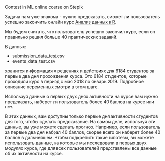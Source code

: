 Contest in ML online course on Stepik

Задача нам уже знакома - нужно предсказать, сможет ли пользователь успешно закончить онлайн курс [Анализ данных в R](https://stepik.org/course/4852/syllabus).

Мы будем считать, что пользователь успешно закончил курс, если он правильно решил больше 40 практических заданий.

В данных:
* submission_data_test.csv
* events_data_test.csv

хранится информация о решениях и действиях для 6184 студентов за первые два дня прохождения курса. Это 6184 студентов, которые проходили курс в период с мая 2018 по январь 2019. Подробное описание переменных смотри в этом шаге.

Используя данные о первых двух днях активности на курсе вам нужно предсказать, наберет ли пользователь более 40 баллов на курсе или нет.

В этих данных, вам доступны только первые дня активности студентов для того, чтобы сделать предсказание. На самом деле, используя эти данные, вы уже можете сделать прогноз. Например, если пользователь за первые два дня набрал 40 баллов, скорее всего он наберет более 40 баллов в дальнейшем. Чтобы подкрепить такие гипотезы, вы можете использовать данные, на которые мы исследовали в первых двух модулях курса, где для всех пользователей представлены все данные об их активности на курсе. 
